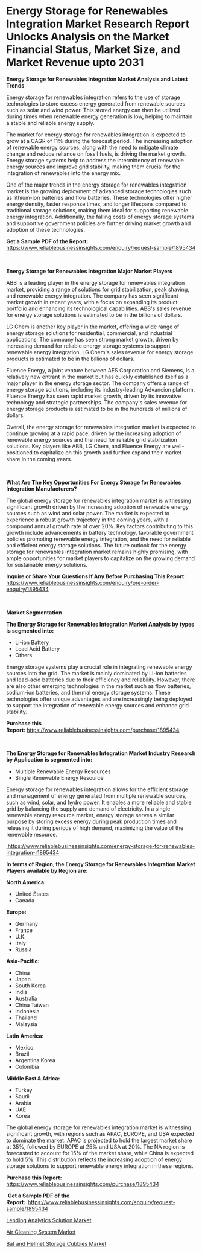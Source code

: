 <p><h1>Energy Storage for Renewables Integration Market Research Report Unlocks Analysis on the Market Financial Status, Market Size, and Market Revenue upto 2031</h1></p><p><strong>Energy Storage for Renewables Integration Market Analysis and Latest Trends</strong></p>
<p><p>Energy storage for renewables integration refers to the use of storage technologies to store excess energy generated from renewable sources such as solar and wind power. This stored energy can then be utilized during times when renewable energy generation is low, helping to maintain a stable and reliable energy supply.</p><p>The market for energy storage for renewables integration is expected to grow at a CAGR of 11% during the forecast period. The increasing adoption of renewable energy sources, along with the need to mitigate climate change and reduce reliance on fossil fuels, is driving the market growth. Energy storage systems help to address the intermittency of renewable energy sources and improve grid stability, making them crucial for the integration of renewables into the energy mix.</p><p>One of the major trends in the energy storage for renewables integration market is the growing deployment of advanced storage technologies such as lithium-ion batteries and flow batteries. These technologies offer higher energy density, faster response times, and longer lifespans compared to traditional storage solutions, making them ideal for supporting renewable energy integration. Additionally, the falling costs of energy storage systems and supportive government policies are further driving market growth and adoption of these technologies.</p></p>
<p><strong>Get a Sample PDF of the Report:&nbsp;</strong> <a href="https://www.reliablebusinessinsights.com/enquiry/request-sample/1895434">https://www.reliablebusinessinsights.com/enquiry/request-sample/1895434</a></p>
<p>&nbsp;</p>
<p><strong>Energy Storage for Renewables Integration Major Market Players</strong></p>
<p><p>ABB is a leading player in the energy storage for renewables integration market, providing a range of solutions for grid stabilization, peak shaving, and renewable energy integration. The company has seen significant market growth in recent years, with a focus on expanding its product portfolio and enhancing its technological capabilities. ABB's sales revenue for energy storage solutions is estimated to be in the billions of dollars.</p><p>LG Chem is another key player in the market, offering a wide range of energy storage solutions for residential, commercial, and industrial applications. The company has seen strong market growth, driven by increasing demand for reliable energy storage systems to support renewable energy integration. LG Chem's sales revenue for energy storage products is estimated to be in the billions of dollars.</p><p>Fluence Energy, a joint venture between AES Corporation and Siemens, is a relatively new entrant in the market but has quickly established itself as a major player in the energy storage sector. The company offers a range of energy storage solutions, including its industry-leading Advancion platform. Fluence Energy has seen rapid market growth, driven by its innovative technology and strategic partnerships. The company's sales revenue for energy storage products is estimated to be in the hundreds of millions of dollars.</p><p>Overall, the energy storage for renewables integration market is expected to continue growing at a rapid pace, driven by the increasing adoption of renewable energy sources and the need for reliable grid stabilization solutions. Key players like ABB, LG Chem, and Fluence Energy are well-positioned to capitalize on this growth and further expand their market share in the coming years.</p></p>
<p>&nbsp;</p>
<p><strong>What Are The Key Opportunities For Energy Storage for Renewables Integration Manufacturers?</strong></p>
<p><p>The global energy storage for renewables integration market is witnessing significant growth driven by the increasing adoption of renewable energy sources such as wind and solar power. The market is expected to experience a robust growth trajectory in the coming years, with a compound annual growth rate of over 20%. Key factors contributing to this growth include advancements in battery technology, favorable government policies promoting renewable energy integration, and the need for reliable and efficient energy storage solutions. The future outlook for the energy storage for renewables integration market remains highly promising, with ample opportunities for market players to capitalize on the growing demand for sustainable energy solutions.</p></p>
<p><strong>Inquire or Share Your Questions If Any Before Purchasing This Report:</strong> <a href="https://www.reliablebusinessinsights.com/enquiry/pre-order-enquiry/1895434">https://www.reliablebusinessinsights.com/enquiry/pre-order-enquiry/1895434</a></p>
<p>&nbsp;</p>
<p><strong>Market Segmentation</strong></p>
<p><strong>The Energy Storage for Renewables Integration Market Analysis by types is segmented into:</strong></p>
<p><ul><li>Li-ion Battery</li><li>Lead Acid Battery</li><li>Others</li></ul></p>
<p><p>Energy storage systems play a crucial role in integrating renewable energy sources into the grid. The market is mainly dominated by Li-ion batteries and lead-acid batteries due to their efficiency and reliability. However, there are also other emerging technologies in the market such as flow batteries, sodium-ion batteries, and thermal energy storage systems. These technologies offer unique advantages and are increasingly being deployed to support the integration of renewable energy sources and enhance grid stability.</p></p>
<p><strong>Purchase this Report:&nbsp;</strong><a href="https://www.reliablebusinessinsights.com/purchase/1895434">https://www.reliablebusinessinsights.com/purchase/1895434</a></p>
<p>&nbsp;</p>
<p><strong>The Energy Storage for Renewables Integration Market Industry Research by Application is segmented into:</strong></p>
<p><ul><li>Multiple Renewable Energy Resources</li><li>Single Renewable Energy Resource</li></ul></p>
<p><p>Energy storage for renewables integration allows for the efficient storage and management of energy generated from multiple renewable sources, such as wind, solar, and hydro power. It enables a more reliable and stable grid by balancing the supply and demand of electricity. In a single renewable energy resource market, energy storage serves a similar purpose by storing excess energy during peak production times and releasing it during periods of high demand, maximizing the value of the renewable resource.</p></p>
<p><a href="https://www.reliablebusinessinsights.com/energy-storage-for-renewables-integration-r1895434">&nbsp;https://www.reliablebusinessinsights.com/energy-storage-for-renewables-integration-r1895434</a></p>
<p><strong>In terms of Region, the Energy Storage for Renewables Integration Market Players available by Region are:</strong></p>
<p>
    <p> <strong> North America: </strong>
        <ul>
            <li>United States</li>
            <li>Canada</li>
        </ul>
        </p> 
    <p> <strong> Europe: </strong>
        <ul>
            <li>Germany</li>
            <li>France</li>
            <li>U.K.</li>
            <li>Italy</li>
            <li>Russia</li>
        </ul>
        </p> 
    <p> <strong> Asia-Pacific: </strong>
        <ul>
            <li>China</li>
            <li>Japan</li>
            <li>South Korea</li>
            <li>India</li>
            <li>Australia</li>
            <li>China Taiwan</li>
            <li>Indonesia</li>
            <li>Thailand</li>
            <li>Malaysia</li>
        </ul>
        </p> 
    <p> <strong> Latin America: </strong>
        <ul>
            <li>Mexico</li>
            <li>Brazil</li>
            <li>Argentina Korea</li>
            <li>Colombia</li>
        </ul>
        </p> 
    <p> <strong> Middle East & Africa: </strong>
        <ul>
            <li>Turkey</li>
            <li>Saudi</li>
            <li>Arabia</li>
            <li>UAE</li>
            <li>Korea</li>
        </ul>
    </p>
    </p>
<p><p>The global energy storage for renewables integration market is witnessing significant growth, with regions such as APAC, EUROPE, and USA expected to dominate the market. APAC is projected to hold the largest market share at 35%, followed by EUROPE at 25% and USA at 20%. The NA region is forecasted to account for 15% of the market share, while China is expected to hold 5%. This distribution reflects the increasing adoption of energy storage solutions to support renewable energy integration in these regions.</p></p>
<p><strong>Purchase this Report: </strong><a href="https://www.reliablebusinessinsights.com/purchase/1895434">https://www.reliablebusinessinsights.com/purchase/1895434</a></p>
<p>&nbsp;<strong>Get a Sample PDF of the Report:&nbsp;&nbsp;</strong><a href="https://www.reliablebusinessinsights.com/enquiry/request-sample/1895434">https://www.reliablebusinessinsights.com/enquiry/request-sample/1895434</a></p>
<p><strong></strong></p>
<p><p><a href="https://medium.com/@sofyanbudiaman1_67863/lending-analytics-solution-market-size-share-analysis-growth-trends-forecasts-2024-2031-c7eb6417c8dd">Lending Analytics Solution Market</a></p><p><a href="https://github.com/abdelrhmankishk22/Market-Research-Report-List-5/blob/main/air-cleaning-system-market.md">Air Cleaning System Market</a></p><p><a href="https://medium.com/@holtman5974/bat-and-helmet-storage-cubbies-market-trends-a-detailed-study-of-its-market-segmentation-and-8b23db2b069b">Bat and Helmet Storage Cubbies Market</a></p></p>